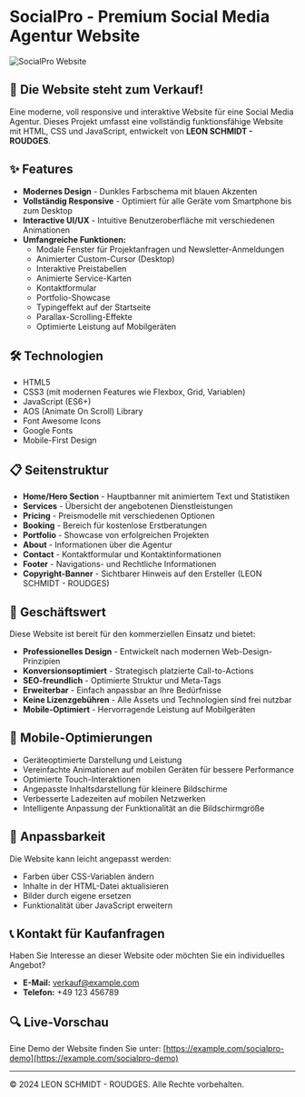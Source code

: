 # SocialPro - Premium Social Media Agentur Website

![SocialPro Website](https://i.imgur.com/0gQfW5Z.png)

## 🚀 Die Website steht zum Verkauf!

Eine moderne, voll responsive und interaktive Website für eine Social Media Agentur. Dieses Projekt umfasst eine vollständig funktionsfähige Website mit HTML, CSS und JavaScript, entwickelt von **LEON SCHMIDT - ROUDGES**.

## ✨ Features

- **Modernes Design** - Dunkles Farbschema mit blauen Akzenten
- **Vollständig Responsive** - Optimiert für alle Geräte vom Smartphone bis zum Desktop
- **Interactive UI/UX** - Intuitive Benutzeroberfläche mit verschiedenen Animationen
- **Umfangreiche Funktionen:**
  - Modale Fenster für Projektanfragen und Newsletter-Anmeldungen
  - Animierter Custom-Cursor (Desktop)
  - Interaktive Preistabellen
  - Animierte Service-Karten
  - Kontaktformular
  - Portfolio-Showcase
  - Typingeffekt auf der Startseite
  - Parallax-Scrolling-Effekte
  - Optimierte Leistung auf Mobilgeräten

## 🛠️ Technologien

- HTML5
- CSS3 (mit modernen Features wie Flexbox, Grid, Variablen)
- JavaScript (ES6+)
- AOS (Animate On Scroll) Library
- Font Awesome Icons
- Google Fonts
- Mobile-First Design

## 📋 Seitenstruktur

- **Home/Hero Section** - Hauptbanner mit animiertem Text und Statistiken
- **Services** - Übersicht der angebotenen Dienstleistungen
- **Pricing** - Preismodelle mit verschiedenen Optionen
- **Booking** - Bereich für kostenlose Erstberatungen
- **Portfolio** - Showcase von erfolgreichen Projekten
- **About** - Informationen über die Agentur
- **Contact** - Kontaktformular und Kontaktinformationen
- **Footer** - Navigations- und Rechtliche Informationen
- **Copyright-Banner** - Sichtbarer Hinweis auf den Ersteller (LEON SCHMIDT - ROUDGES)

## 💼 Geschäftswert

Diese Website ist bereit für den kommerziellen Einsatz und bietet:

- **Professionelles Design** - Entwickelt nach modernen Web-Design-Prinzipien
- **Konversionsoptimiert** - Strategisch platzierte Call-to-Actions
- **SEO-freundlich** - Optimierte Struktur und Meta-Tags
- **Erweiterbar** - Einfach anpassbar an Ihre Bedürfnisse
- **Keine Lizenzgebühren** - Alle Assets und Technologien sind frei nutzbar
- **Mobile-Optimiert** - Hervorragende Leistung auf Mobilgeräten

## 📱 Mobile-Optimierungen

- Geräteoptimierte Darstellung und Leistung
- Vereinfachte Animationen auf mobilen Geräten für bessere Performance
- Optimierte Touch-Interaktionen
- Angepasste Inhaltsdarstellung für kleinere Bildschirme
- Verbesserte Ladezeiten auf mobilen Netzwerken
- Intelligente Anpassung der Funktionalität an die Bildschirmgröße

## 🔧 Anpassbarkeit

Die Website kann leicht angepasst werden:

- Farben über CSS-Variablen ändern
- Inhalte in der HTML-Datei aktualisieren
- Bilder durch eigene ersetzen
- Funktionalität über JavaScript erweitern

## 📞 Kontakt für Kaufanfragen

Haben Sie Interesse an dieser Website oder möchten Sie ein individuelles Angebot?

- **E-Mail:** [verkauf@example.com](mailto:verkauf@example.com)
- **Telefon:** +49 123 456789

## 🔍 Live-Vorschau

Eine Demo der Website finden Sie unter: [https://example.com/socialpro-demo](https://example.com/socialpro-demo)

---

&copy; 2024 LEON SCHMIDT - ROUDGES. Alle Rechte vorbehalten. 